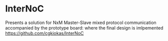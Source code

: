 # InterNoC

Presents a solution for NxM Master-Slave mixed protocol communication accompanied by the prototype board:  where the final design is imlpemented https://github.com/cgkiokas/InterNoC
